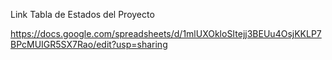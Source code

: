 Link Tabla de Estados del Proyecto 

https://docs.google.com/spreadsheets/d/1mlUXOkloSItejj3BEUu4OsjKKLP7BPcMUIGR5SX7Rao/edit?usp=sharing
